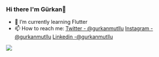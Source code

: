 ### Hi there I'm Gürkan👋

- 🌱 I’m currently learning Flutter
- 📫 How to reach me: [Twitter - @gurkanmutllu](https://twitter.com/gurkanmutllu)  [Instagram - @gurkanmutllu](https://www.instagram.com/gurkanmutllu/)  [Linkedin -@gurkanmutllu](https://www.linkedin.com/in/gurkanmutllu)


<img src="https://github-readme-stats.vercel.app/api?username=gurkanmutllu&&show_icons=true&title_color=000000&icon_color=6FE2AC&text_color=6FE2AC&bg_color=A955E8">
